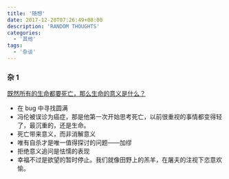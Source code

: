 ```yaml
---
title: '随想'
date: 2017-12-20T07:26:49+08:00
description: 'RANDOM THOUGHTS'
categories:
  - '其他'
tags:
  - '杂谈'
---
```


### 杂 1

[既然所有的生命都要死亡，那么生命的意义是什么？](https://www.zhihu.com/question/288017836)

- 在 bug 中寻找圆满
- 冯伦被误诊为癌症，那是他第一次开始思考死亡，以前很重视的事情都变得轻了，最沉重的，还是生命。
- 死亡带来意义，而非消解意义
- 唯有自杀才是唯一值得探讨的问题——加缪
- 拒绝意义追问是怯懦的表现
- 幸福不过是欲望的暂时停止。我们就像田野上的羔羊，在屠夫的注视下恣意欢愉。
